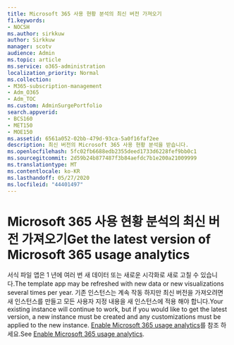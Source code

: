 ```yaml
---
title: Microsoft 365 사용 현황 분석의 최신 버전 가져오기
f1.keywords:
- NOCSH
ms.author: sirkkuw
author: Sirkkuw
manager: scotv
audience: Admin
ms.topic: article
ms.service: o365-administration
localization_priority: Normal
ms.collection:
- M365-subscription-management
- Adm_O365
- Adm_TOC
ms.custom: AdminSurgePortfolio
search.appverid:
- BCS160
- MET150
- MOE150
ms.assetid: 6561a052-02bb-479d-93ca-5a0f16faf2ee
description: 최신 버전의 Microsoft 365 사용 현황 분석을 받습니다.
ms.openlocfilehash: 5fc02fb6688edb2355deed1733d6228fef9bb0c1
ms.sourcegitcommit: 2d59b24b877487f3b84aefdc7b1e200a21009999
ms.translationtype: MT
ms.contentlocale: ko-KR
ms.lasthandoff: 05/27/2020
ms.locfileid: "44401497"
---
```

# <a name="get-the-latest-version-of-microsoft-365-usage-analytics"></a><span data-ttu-id="ab760-103">Microsoft 365 사용 현황 분석의 최신 버전 가져오기</span><span class="sxs-lookup"><span data-stu-id="ab760-103">Get the latest version of Microsoft 365 usage analytics</span></span>

<span data-ttu-id="ab760-104">서식 파일 앱은 1 년에 여러 번 새 데이터 또는 새로운 시각화로 새로 고칠 수 있습니다.</span><span class="sxs-lookup"><span data-stu-id="ab760-104">The template app may be refreshed with new data or new visualizations several times per year.</span></span> <span data-ttu-id="ab760-105">기존 인스턴스는 계속 작동 하지만 최신 버전을 가져오려면 새 인스턴스를 만들고 모든 사용자 지정 내용을 새 인스턴스에 적용 해야 합니다.</span><span class="sxs-lookup"><span data-stu-id="ab760-105">Your existing instance will continue to work, but if you would like to get the latest version, a new instance must be created and any customizations must be applied to the new instance.</span></span> <span data-ttu-id="ab760-106">[Enable Microsoft 365 usage analytics](enable-usage-analytics.md)를 참조 하세요.</span><span class="sxs-lookup"><span data-stu-id="ab760-106">See [Enable Microsoft 365 usage analytics](enable-usage-analytics.md).</span></span> 
  

